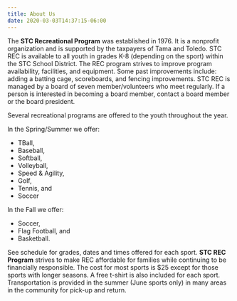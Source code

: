 ```yaml
---
title: About Us
date: 2020-03-03T14:37:15-06:00
---
```


The **STC Recreational Program** was established in 1976. It is a nonprofit organization and is supported by the taxpayers of Tama and Toledo. STC REC is available to all youth in grades K-8 (depending on the sport) within the STC School District. The REC program strives to improve program availability, facilities, and equipment. Some past improvements include: adding a batting cage, scoreboards, and fencing improvements. STC REC is managed by a board of seven member/volunteers who meet regularly. If a person is interested in becoming a board member, contact a board member or the board president.

Several recreational programs are offered to the youth throughout the year.

In the Spring/Summer we offer:

  - TBall,
  - Baseball,
  - Softball,
  - Volleyball,
  - Speed & Agility,
  - Golf,
  - Tennis, and
  - Soccer

In the Fall we offer:

  - Soccer,
  - Flag Football, and
  - Basketball.

See schedule for grades, dates and times offered for each sport.  **STC REC Program** strives to make REC affordable for families while continuing to be financially responsible. The cost for most sports is $25 except for those sports with longer seasons. A free t-shirt is also included for each sport. Transportation is provided in the summer (June sports only) in many areas in the community for pick-up and return.
